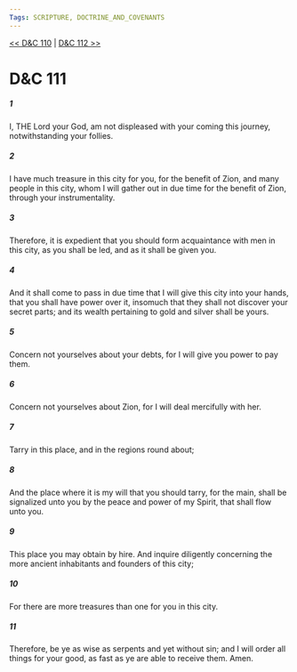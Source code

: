 ```yaml
---
Tags: SCRIPTURE, DOCTRINE_AND_COVENANTS
---
```


[<< D&C 110](DOCTRINE_AND_COVENANTS/D&C_110.md) | [D&C 112 >>](DOCTRINE_AND_COVENANTS/D&C_112.md)

# D&C 111

##### 1
 I, THE Lord your God, am not displeased with your coming this journey, notwithstanding your follies.
##### 2
 I have much treasure in this city for you, for the benefit of Zion, and many people in this city, whom I will gather out in due time for the benefit of Zion, through your instrumentality.
##### 3
 Therefore, it is expedient that you should form acquaintance with men in this city, as you shall be led, and as it shall be given you.
##### 4
 And it shall come to pass in due time that I will give this city into your hands, that you shall have power over it, insomuch that they shall not discover your secret parts; and its wealth pertaining to gold and silver shall be yours.
##### 5
 Concern not yourselves about your debts, for I will give you power to pay them.
##### 6
 Concern not yourselves about Zion, for I will deal mercifully with her.
##### 7
 Tarry in this place, and in the regions round about;
##### 8
 And the place where it is my will that you should tarry, for the main, shall be signalized unto you by the peace and power of my Spirit, that shall flow unto you.
##### 9
 This place you may obtain by hire. And inquire diligently concerning the more ancient inhabitants and founders of this city;
##### 10
 For there are more treasures than one for you in this city.
##### 11
 Therefore, be ye as wise as serpents and yet without sin; and I will order all things for your good, as fast as ye are able to receive them. Amen.
